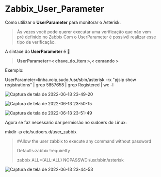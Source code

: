
# Zabbix_User_Parameter
Como utilizar o **UserParameter** para monitorar o Asterisk.
> Às vezes você pode querer executar uma verificação  que não vem pré definido no Zabbix
> Com o UserParameter é possivél realizar esse tipo de verificação.



A sintaxe do **UserParameter** é  :eyes:


> **UserParameter=< chave_do_item >,< comando >**
>  
> 
  Exemplo:
  
  UserParameter=linha.voip,sudo /usr/sbin/asterisk -rx "pjsip show registrations" | grep 5857658 | grep Registered | wc -l
  
  ![Captura de tela de 2022-06-13 23-49-20](https://user-images.githubusercontent.com/102430464/173483024-f7f47b01-a261-47b1-b69f-616ff9dfe8aa.png)
  
  ![Captura de tela de 2022-06-13 23-50-15](https://user-images.githubusercontent.com/102430464/173483121-55c7ca12-8166-4bd4-a9e2-b92fc71f730d.png)
  
  ![Captura de tela de 2022-06-13 23-51-49](https://user-images.githubusercontent.com/102430464/173483327-bc015137-8a9d-4622-8caa-cba616514876.png)


  
  






Agora se faz necessario dar permissão no sudoers do Linux:


mkdir -p etc/sudoers.d/user_zabbix


> #Allow the user zabbix to execute any command without password
> 
> Defaults:zabbix !requiretty
> 
> zabbix  ALL=(ALL:ALL) NOPASSWD:/usr/sbin/asterisk

![Captura de tela de 2022-06-13 23-44-53](https://user-images.githubusercontent.com/102430464/173482560-9487a7e3-2bf0-43df-8125-86d5f5570396.png)



